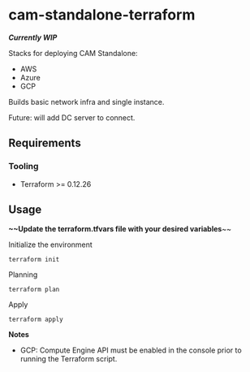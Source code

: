 # cam-standalone-terraform

***Currently WIP***

Stacks for deploying CAM Standalone:
- AWS
- Azure
- GCP

Builds basic network infra and single instance. 

Future: will add DC server to connect.

## Requirements
### Tooling
- Terraform >= 0.12.26

## Usage
__~~**Update the terraform.tfvars file with your desired variables**__~~

Initialize the environment

```
terraform init
```

Planning

```
terraform plan
```

Apply

```
terraform apply
```

**Notes**
- GCP: Compute Engine API must be enabled in the console prior
to running the Terraform script. 

